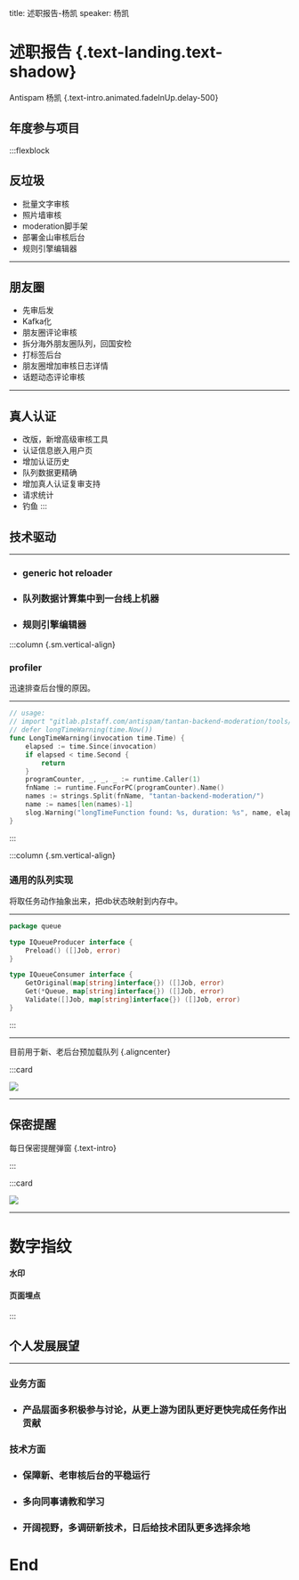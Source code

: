 title: 述职报告-杨凯
speaker: 杨凯

<slide class="bg-black-blue aligncenter" image="https://cn.bing.com/az/hprichbg/rb/SwiftFox_ZH-CN9413097062_1920x1080.jpg .dark">

# 述职报告 {.text-landing.text-shadow}

Antispam 杨凯 {.text-intro.animated.fadeInUp.delay-500}

<slide>

## 年度参与项目

:::flexblock

## 反垃圾
* 批量文字审核
* 照片墙审核
* moderation脚手架
* 部署金山审核后台
* 规则引擎编辑器

---

## 朋友圈
* 先审后发
* Kafka化
* 朋友圈评论审核
* 拆分海外朋友圈队列，回国安检
* 打标签后台
* 朋友圈增加审核日志详情
* 话题动态评论审核

---

## 真人认证

* 改版，新增高级审核工具
* 认证信息嵌入用户页
* 增加认证历史
* 队列数据更精确
* 增加真人认证复审支持
* 请求统计
* 钓鱼
:::

<slide :class="size-60 aligncenter">

## 技术驱动
---

* ### generic hot reloader
* ### 队列数据计算集中到一台线上机器
* ### 规则引擎编辑器

<slide :class="size-80">

:::column {.sm.vertical-align}
### profiler
迅速排查后台慢的原因。

----
```go
// usage:
// import "gitlab.p1staff.com/antispam/tantan-backend-moderation/tools/profile"
// defer longTimeWarning(time.Now())
func LongTimeWarning(invocation time.Time) {
	elapsed := time.Since(invocation)
	if elapsed < time.Second {
		return
	}
	programCounter, _, _, _ := runtime.Caller(1)
	fnName := runtime.FuncForPC(programCounter).Name()
	names := strings.Split(fnName, "tantan-backend-moderation/")
	name := names[len(names)-1]
	slog.Warning("longTimeFunction found: %s, duration: %s", name, elapsed)
}
```
:::


<slide :class="size-80">

:::column {.sm.vertical-align}
### 通用的队列实现
将取任务动作抽象出来，把db状态映射到内存中。

----
```go
package queue

type IQueueProducer interface {
	Preload() ([]Job, error)
}

type IQueueConsumer interface {
	GetOriginal(map[string]interface{}) ([]Job, error)
	Get(*Queue, map[string]interface{}) ([]Job, error)
	Validate([]Job, map[string]interface{}) ([]Job, error)
}
```
:::

---
目前用于新、老后台预加载队列 {.aligncenter}

<slide class="fullscreen">

:::card

![](http://localhost:8001/img/untitled.jpg)

---

## 保密提醒

每日保密提醒弹窗 {.text-intro}

:::

<slide class="fullscreen">

:::card

![](http://localhost:8001/img/untitled2.jpg)

---

# 数字指纹

#### 水印
#### 页面埋点
:::

<slide :class="size-60">

## 个人发展展望
---

### 业务方面
* ### 产品层面多积极参与讨论，从更上游为团队更好更快完成任务作出贡献
### 技术方面
* ### 保障新、老审核后台的平稳运行
* ### 多向同事请教和学习
* ### 开阔视野，多调研新技术，日后给技术团队更多选择余地

<slide class="bg-black-blue aligncenter" image="https://cn.bing.com/az/hprichbg/rb/SwiftFox_ZH-CN9413097062_1920x1080.jpg .dark">

# End
